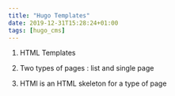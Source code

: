 ```yaml
---
title: "Hugo Templates"
date: 2019-12-31T15:28:24+01:00
tags: [hugo_cms]
---
```


1. HTML Templates

2. Two types of pages : list and single page

3. HTMl is an HTML skeleton for a type of page
